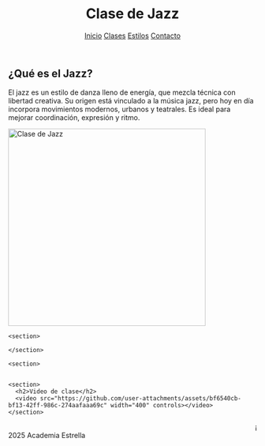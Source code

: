 <html lang="es">
<head>
  <meta charset="UTF-8">
  <link rel="stylesheet" href="css/estilos.css">
</head>
<body>
  <header>
    <h1>Clase de Jazz</h1>
    <nav>
      <a href="index.html">Inicio</a>
      <a href="clases.html">Clases</a>
      <a href="estilos.html">Estilos</a>
      <a href="contacto.html">Contacto</a>
    </nav>
  </header>

  <main>
    <section>
      <h2>¿Qué es el Jazz?</h2>
      <p>El jazz es un estilo de danza lleno de energía, que mezcla técnica con libertad creativa. Su origen está vinculado a la música jazz, pero hoy en día incorpora movimientos modernos, urbanos y teatrales. Es ideal para mejorar coordinación, expresión y ritmo.</p>
      <img src="https://lagazzettadf.com/wp-content/uploads/2019/11/jazz-1025x577.jpg?x26755" alt="Clase de Jazz" width="400">
    </section>

    <section>
      
    </section>

    <section>
      

    <section>
      <h2>Video de clase</h2>
      <video src="https://github.com/user-attachments/assets/bf6540cb-bf13-42ff-986c-274aafaaa69c" width="400" controls></video>
    </section>


  <footer>
    <marquee>¡Exprésate con ritmo y energía en nuestras clases de Jazz!</marquee>
   2025 Academia Estrella
  </footer>
